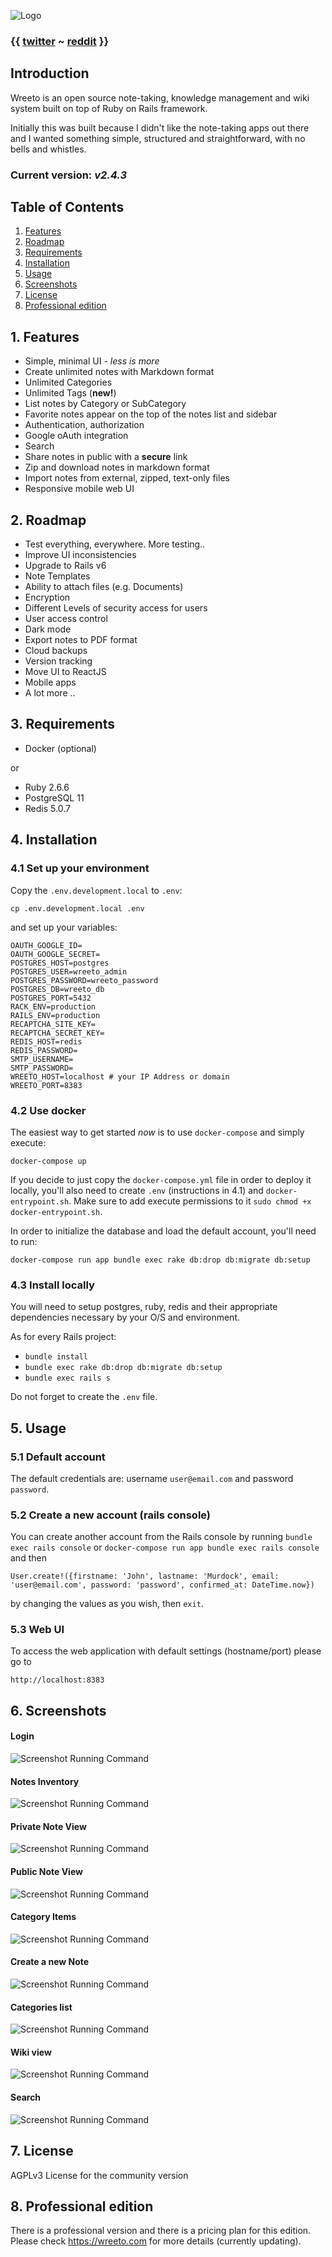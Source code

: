 ![Logo](/public/header_logo.png?raw=true)

### {{ [twitter](https://twitter.com/wreeto_official) ~ [reddit](https://www.reddit.com/r/wreeto/) }}

## Introduction

Wreeto is an open source note-taking, knowledge management and wiki system built on top of Ruby on Rails framework.  

Initially this was built because I didn't like the note-taking apps out there and I wanted something simple, structured and straightforward, with no bells and whistles.

### Current version: _v2.4.3_

## Table of Contents 
1. [Features](#features)
2. [Roadmap](#roadmap)
3. [Requirements](#requirements)
4. [Installation](#installation)
5. [Usage](#usage) 
6. [Screenshots](#screenshots) 
7. [License](#license) 
8. [Professional edition](#professional-edition)

## <a name="features"></a> 1. Features 

- Simple, minimal UI - _less is more_
- Create unlimited notes with Markdown format
- Unlimited Categories
- Unlimited Tags (**new!**)
- List notes by Category or SubCategory
- Favorite notes appear on the top of the notes list and sidebar
- Authentication, authorization 
- Google oAuth integration
- Search
- Share notes in public with a __secure__ link
- Zip and download notes in markdown format
- Import notes from external, zipped, text-only files
- Responsive mobile web UI

## <a name="roadmap"></a> 2. Roadmap 

- Test everything, everywhere. More testing..
- Improve UI inconsistencies
- Upgrade to Rails v6
- Note Templates
- Ability to attach files (e.g. Documents)
- Encryption
- Different Levels of security access for users
- User access control
- Dark mode
- Export notes to PDF format
- Cloud backups
- Version tracking
- Move UI to ReactJS
- Mobile apps
- A lot more ..

## <a name="requirements"></a> 3. Requirements

- Docker (optional)
  
or 

- Ruby 2.6.6
- PostgreSQL 11
- Redis 5.0.7

## <a name="installation"></a> 4. Installation

### 4.1 Set up your environment 

Copy the `.env.development.local` to `.env`:

```
cp .env.development.local .env 
```

and set up your variables:

```
OAUTH_GOOGLE_ID=
OAUTH_GOOGLE_SECRET=
POSTGRES_HOST=postgres
POSTGRES_USER=wreeto_admin
POSTGRES_PASSWORD=wreeto_password
POSTGRES_DB=wreeto_db
POSTGRES_PORT=5432
RACK_ENV=production
RAILS_ENV=production
RECAPTCHA_SITE_KEY=
RECAPTCHA_SECRET_KEY=
REDIS_HOST=redis
REDIS_PASSWORD=
SMTP_USERNAME=
SMTP_PASSWORD=
WREETO_HOST=localhost # your IP Address or domain 
WREETO_PORT=8383
```

### 4.2 Use docker

The easiest way to get started *now* is to use `docker-compose` and simply execute:

```
docker-compose up
```

If you decide to just copy the `docker-compose.yml` file in order to deploy it locally, you'll also need to create `.env` (instructions in 4.1) and `docker-entrypoint.sh`. Make sure to add execute permissions to it `sudo chmod +x docker-entrypoint.sh`. 

In order to initialize the database and load the default account, you'll need to run: 

```
docker-compose run app bundle exec rake db:drop db:migrate db:setup
``` 

### 4.3 Install locally 

You will need to setup postgres, ruby, redis and their appropriate dependencies necessary by your O/S and environment. 

As for every Rails project:
- `bundle install`
- `bundle exec rake db:drop db:migrate db:setup`
- `bundle exec rails s`

Do not forget to create the `.env` file. 

## <a name="usage"></a> 5. Usage

### 5.1 Default account 

The default credentials are: username `user@email.com` and password `password`.

### 5.2 Create a new account (rails console)

You can create another account from the Rails console by running `bundle exec rails console` or `docker-compose run app bundle exec rails console` and then

```
User.create!({firstname: 'John', lastname: 'Murdock', email: 'user@email.com', password: 'password', confirmed_at: DateTime.now})
```

by changing the values as you wish, then `exit`. 

### 5.3 Web UI

To access the web application with default settings (hostname/port) please go to

```
http://localhost:8383
```

## <a name="screenshots"></a> 6. Screenshots

#### Login
![Screenshot Running Command](/public/screenshots/scr_1.png?raw=true)

#### Notes Inventory
![Screenshot Running Command](/public/screenshots/scr_2.png?raw=true)

#### Private Note View
![Screenshot Running Command](/public/screenshots/scr_3.png?raw=true)

#### Public Note View
![Screenshot Running Command](/public/screenshots/scr_4.png?raw=true)

#### Category Items
![Screenshot Running Command](/public/screenshots/scr_5.png?raw=true)

#### Create a new Note 
![Screenshot Running Command](/public/screenshots/scr_6.png?raw=true)

#### Categories list
![Screenshot Running Command](/public/screenshots/scr_7.png?raw=true)

#### Wiki view
![Screenshot Running Command](/public/screenshots/scr_8.png?raw=true)

#### Search
![Screenshot Running Command](/public/screenshots/scr_9.png?raw=true)

## <a name="license"></a> 7. License

AGPLv3 License for the community version 

## <a name="professional-edition"></a> 8. Professional edition 

There is a professional version and there is a pricing plan for this edition. Please check https://wreeto.com for more details (currently updating).
